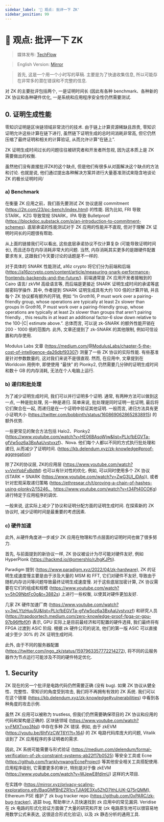 ```yaml
---
sidebar_label: '😤 观点: 批评一下 ZK'
sidebar_position: 99
---
```


# 😤 观点: 批评一下 ZK

> 媒体发布: [TechFlow](https://www.techflowpost.com/article/detail_11741.html)

> English Version: [Mirror](https://mirror.xyz/msfew.eth/Q0NQDYIerEqqK4N7tMDX4OTIJ0flpPMgdH-XCNociEU)

> 首先, 这是一个用一个小时写的草稿. 主要是为了快速收集信息, 所以可能存在非常多的潜在错误和不完整的信息.

对 ZK 的主要批评包括两个, 一是证明时间长 (因此有各种 benchmark、各种新的 ZK 协议和各种硬件优化, 一是系统和应用程序安全性仍然需要测试.

## 0. 证明生成性能

零知识证明是区块链领域非常流行的技术. 由于链上计算资源稀缺且昂贵, 零知识证明允许这些计算在链下进行, 虽然链下证明生成的总时间消耗非常高, 但它仍然压缩了最终证明和相关的计算验证, 从而允许计算“在链上”.

ZK 证明生成时间过长的问题往往被研究者和开发者所忽视, 因为这本质上是 ZK 需要做出的权衡.

虽然他们没有直接批评ZK的这个缺点, 但是他们有很多从对面解决这个缺点的方法和讨论. 也就是说, 他们通过提出各种解决方案并进行大量基准测试来隐含地谈论 ZK 的极长证明时间/

### a) Benchmark

在衡量 ZK 应用之前，我们首先要测试 ZK 协议底层 commitment (https://2π.com/23/pc-bench/index.html) 的性能. 因为比如, FRI 导致 STARK，KZG 导致常规 SNARK，IPA 导致 Bulletproof (https://blockdoc.substack.com/p/an-introduction-to-commitment-schemes). 底层承诺的性能测试对于 ZK 应用的性能并不直观, 但对于理解 ZK 证明时间长的问题很有帮助.

从上面的链接我们可以看出, 这些底层承诺协议不仅计算复杂 (可能导致证明时间长), 而且还存在内存消耗非常大的问题. 当然, 内存消耗其实更多的是跟硬件配置要求有关, 这跟我们今天要讨论的话题是不一样的.

对于具体的 SNARK 性能测试, a16z crypto 将它们分为前端和后端 (https://a16zcrypto.com/content/article/measuring-snark-performance-frontends-backends-and-the-future/). 前端通常是 ZK 应用开发者接触到的 Cairo 语言/ zkVM 高级语言等, 而后端是更接近 SNARK 证明生成时间的承诺等底层密码学操作. 其中, 作者提到 SNARK 证明生成具有大约 100 倍的计算开销, 并且每个 ZK 协议都有额外的开销, 例如 “In Groth16, P must work over a pairing-friendly group, whose operations are typically at least 2x slower than groups In Groth16, P must work over a pairing-friendly group, whose operations are typically at least 2x slower than groups that aren't pairing friendly. , this results in at least an additional factor-6 slow down relative to the 100-|C| estimate above.”. 总体而言, 可以说 zk-SNARK 的额外性能开销在 200 - 1000 倍的范围内. 此外, 文章还提到了 zk-SNARK 的其他限制, 例如可信设置和内存使用.

Modulus Labs 文章 (https://medium.com/@ModulusLabs/chapter-5-the-cost-of-intelligence-da26dbf93307) 测量了一些 ZK 协议的实际性能. 有些基准是针对参数数量的, 这对我们来说不是很直观. 然而, 在应用中, 文章提到在 Worldcoin 用例中, 即使使用 “最快” 的 Plonky2, 仍然需要几分钟的证明生成时间和数十 GB 的内存消耗, 无法在个人电脑上运行.

### b) 递归和批处理

为了减少证明生成时间, 我们可以并行证明多个证明. 通常, 有两种方法可以做到这一点, 一种是批处理, 另一种是递归. 简单来说, 批处理是同时证明一批证明, 最后将它们聚合在一起, 而递归是在一个证明中验证其他证明. 一般而言, 递归方法具有更小证明大小 (https://twitter.com/bobbinth/status/1608690628652838915) 的额外优势.

一些更常见的聚合方法包括 Halo2、Plonky2 (https://www.youtube.com/watch?v=HE06BAsoWjw&list=PLlcfbEGVTa-gfVw5oz6a3BxAaUvstvxzf)、Nova. 他们每个人都以不同的方式执行批处理和递归, 从而减少了证明时间. (https://kb.delendum.xyz/zk-knowledge#proof-aggregation)

除了ZK的协议层, ZK的应用层 (https://www.youtube.com/watch?v=VmYpbFxBdtM) 也可以有针对性的优化. 例如, 可以同时使用多个 ZK 协议 (STARK + SNARK (https://www.youtube.com/watch?v=ZwG3UI_iDAs)), 或者针对宏观采取递归策略 (https://ethresear.ch/t/proving-a-chain-of-hashes-using-plonky2/15246、 https://www.youtube.com/watch?v=t34Pt40COKg) 进行特定于应用程序的调优.

一般来说, 这实际上减少了协议和证明分配方面的证明生成时间. 在探索新的 ZK 协议时, 减少证明时间是最重要的考虑因素.

### c) 硬件加速

此外, 从硬件角度进一步减少 ZK 应用在物理和节点层面的证明时间也做了很多努力.

首先, 与前面提到的新协议一样, ZK 协议被设计为尽可能对硬件友好, 例如 HyperPlonk (https://hackmd.io/@omershlo/rJhgKJPtj).

Paradigm 提到 (https://www.paradigm.xyz/2022/04/zk-hardware), ZK 的证明生成速度慢主要是由于涉及大量的 MSM 和 FFT, 它们对硬件不友好, 导致由于随机内存访问等问题导致最终证明生成速度慢. 对于这些底层加密计算, ZK 协议需要在它们的组成和规模 (https://www.youtube.com/watch?v=5hO9NbtFc0g&t=3882s) 上进行一些权衡, 以使其对硬件更加友好.

几家 ZK 硬件加速厂商 (https://www.youtube.com/watch?v=3wLYtzHuu5U&list=PLlcfbEGVTa-gfVw5oz6a3BxAaUvstvxzf) 和研究人员 (https://trapdoortech.medium.com/zero-knowledge-proof-fpga-or-gpu-97b96ffbf0f) 表示, GPU 实际上是目前最经济和可配置的硬件选择, 我们最终将有 FPGA 过渡到 ASIC 阶段. 根据 zk 硬件公司的说法, 他们的第一版 ASIC 可以直接减少至少 30% 的 ZK 证明生成时间.

此外, 由于不同的服务器配置 (https://twitter.com/ingo_zk/status/1597963357772214272), 将不同的云服务器作为节点运行可能涉及不同的硬件特定优化.

## 1. Security

ZK 现在的另一个批评是电路代码仍然需要正确 (没有 bug). 如果 ZK 协议从健全性、完整性、零知识的角度受到攻击, 我们将不再拥有有效的 ZK 系统. 我们可以在这个链接 (https://kb.delendum.xyz/zk-knowledge#vulnerabilities) 中看到各种角度的攻击示例.

虽然 ZK 应用可以被称为 trustless, 但我们仍然需要确保项目的 ZK 协议和应用的代码和架构是正确的. 区块链领域 (https://www.youtube.com/watch?v=FMXTvxo3NsI) 中存在多种 ZK 错误. 例如, 由于 zkEVM (https://youtu.be/6hfVzCWT6YI?t=164) 的 ZK 电路代码库庞大的问题, Vitalik 谈到了 ZK 应用程序的多证明者的需求.

因此, ZK 系统可能需要与形式验证 (https://medium.com/delendum/formal-verification-of-zk-constraint-systems-ab22f17b0525) 等安全工具或 Ecne (https://github.com/franklynwang/EcneProject) 等其他安全相关工具搭配使用. 应用程序级别, 它需要更多的审计, 特别是对于像 zkEVM (https://www.youtube.com/watch?v=WJewE8fdlmU) 这样的大项目.

在实践中 (https://mirror.xyz/privacy-scaling-explorations.eth/BaqGMfBhEZR1cvTJlA9E3Xu5ZhD7IthLiUK-Q75rQMM), Ethereum PSE 维护了 zk bug tracker repo (https://github.com/0xPARC/zk-bug-tracker), 追踪 bug, 帮助审计人员快速找到 zk 应用中的常见漏洞. Veridise 在 zk 电路的形式化验证方面做了大量的研究和开发 (zk 电路原生地可以很容易地用数学公式来表达, 这很适合形式化验证), 以及 zk 静态分析的通用工具.
